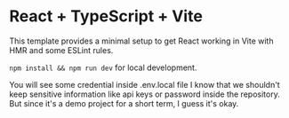 # React + TypeScript + Vite

This template provides a minimal setup to get React working in Vite with HMR and some ESLint rules.

`npm install && npm run dev` for local development.

You will see some credential inside .env.local file I know that we shouldn't keep sensitive information like api keys or password inside the repository.
But since it's a demo project for a short term, I guess it's okay.
